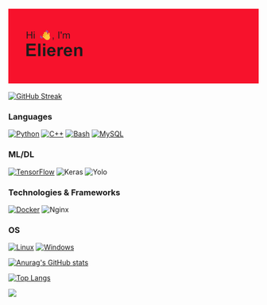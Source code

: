 ![](header.png)

[![GitHub Streak](https://github-readme-streak-stats.herokuapp.com/?user=Elieren&theme=dark)](https://git.io/streak-stats)

### Languages
[![Python](https://img.shields.io/badge/python-black?style=for-the-badge&logo=python)](https://github.com/wervlad)
[![C++](https://img.shields.io/badge/c++-black?style=for-the-badge&logo=cplusplus&logoColor=blue)](https://github.com/wervlad)
[![Bash](https://img.shields.io/badge/bash-black?style=for-the-badge&logo=gnu-bash&logoColor=white)](https://github.com/wervlad)
[![MySQL](https://img.shields.io/badge/MySQL-black?style=for-the-badge&logo=mysql)](https://github.com/wervlad)

### ML/DL
[![TensorFlow](https://img.shields.io/badge/TensorFlow-black.svg?style=for-the-badge&logo=TensorFlow)](https://github.com/wervlad)
![Keras](https://img.shields.io/badge/Keras-black.svg?style=for-the-badge&logo=Keras&logoColor=red)
![Yolo](https://img.shields.io/badge/yolo-black.svg?style=for-the-badge&logo=yolo)

### Technologies & Frameworks
[![Docker](https://img.shields.io/badge/docker-black?style=for-the-badge&logo=docker)](https://hub.docker.com/u/wervlad)
![Nginx](https://img.shields.io/badge/nginx-black.svg?style=for-the-badge&logo=nginx&logoColor=green)

### OS
[![Linux](https://img.shields.io/badge/linux-black?style=for-the-badge&logo=Linux)](https://github.com/wervlad)
[![Windows](https://img.shields.io/badge/Windows-black?style=for-the-badge&logo=Windows&logoColor=blue)](https://github.com/wervlad)

[![Anurag's GitHub stats](https://github-readme-stats.vercel.app/api?username=Elieren&theme=dark)](https://github.com/anuraghazra/github-readme-stats)

[![Top Langs](https://github-readme-stats.vercel.app/api/top-langs/?username=Elieren&layout=compact&theme=dark)](https://github.com/anuraghazra/github-readme-stats)

![](https://github-profile-summary-cards.vercel.app/api/cards/profile-details?username=Elieren&theme=dark)